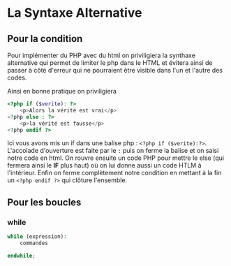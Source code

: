 # La Syntaxe Alternative

## Pour la condition

Pour implémenter du PHP avec du html on priviligiera la synthaxe alternative qui permet de limiter le php dans le HTML et évitera ainsi de passer à côté d'erreur qui ne pourraient être visible dans l'un et l'autre des codes.

Ainsi en bonne pratique on priviligiera

```php
<?php if ($verite): ?>
    <p>Alors la vérité est vrai</p>
<?php else : ?>
    <p>la vérité est fausse</p>
<?php endif ?>
 ```

 Ici vous avons mis un if dans une balise php : `<?php if ($verite):?>`. L'accolade d'ouverture est faite par le `:` puis on ferme la balise et on saisi notre code en html. On rouvre ensuite un code PHP pour mettre le else (qui fermera ainsi le **IF** plus haut) où on lui donne aussi un code HTLM à l'intérieur. Enfin on ferme complètement notre condition en mettant à la fin un `<?php endif ?>` qui clôture l'ensemble.

## Pour les boucles

### while

```php
while (expression):
    commandes

endwhile;

```
